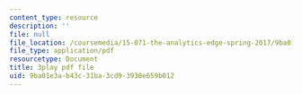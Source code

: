 ```yaml
---
content_type: resource
description: ''
file: null
file_location: /coursemedia/15-071-the-analytics-edge-spring-2017/9ba01e3ab43c31ba3cd93930e659b012_xPneVSOZERk.pdf
file_type: application/pdf
resourcetype: Document
title: 3play pdf file
uid: 9ba01e3a-b43c-31ba-3cd9-3930e659b012
---
```


